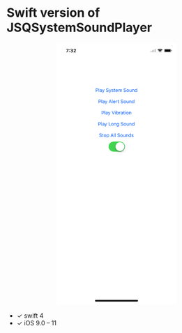 Swift version of JSQSystemSoundPlayer
================

<center><img src="https://raw.githubusercontent.com/tungthanhnguyen/CSSystemSoundPlayer/master/Screenshoots/iPhoneX.png" height=600 /></center>

* ✓ swift 4
* ✓ iOS 9.0 – 11